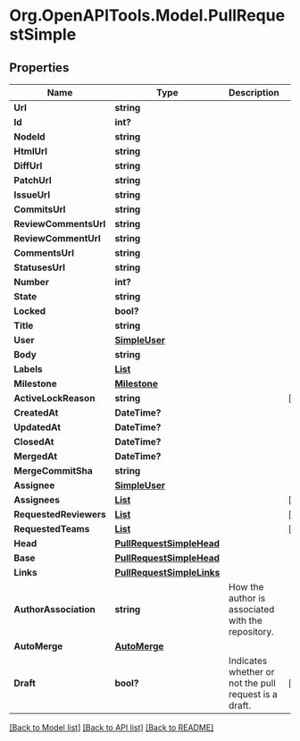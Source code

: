 # Org.OpenAPITools.Model.PullRequestSimple

## Properties

Name | Type | Description | Notes
------------ | ------------- | ------------- | -------------
**Url** | **string** |  | 
**Id** | **int?** |  | 
**NodeId** | **string** |  | 
**HtmlUrl** | **string** |  | 
**DiffUrl** | **string** |  | 
**PatchUrl** | **string** |  | 
**IssueUrl** | **string** |  | 
**CommitsUrl** | **string** |  | 
**ReviewCommentsUrl** | **string** |  | 
**ReviewCommentUrl** | **string** |  | 
**CommentsUrl** | **string** |  | 
**StatusesUrl** | **string** |  | 
**Number** | **int?** |  | 
**State** | **string** |  | 
**Locked** | **bool?** |  | 
**Title** | **string** |  | 
**User** | [**SimpleUser**](SimpleUser.md) |  | 
**Body** | **string** |  | 
**Labels** | [**List<PullRequestSimpleLabelsInner>**](PullRequestSimpleLabelsInner.md) |  | 
**Milestone** | [**Milestone**](Milestone.md) |  | 
**ActiveLockReason** | **string** |  | [optional] 
**CreatedAt** | **DateTime?** |  | 
**UpdatedAt** | **DateTime?** |  | 
**ClosedAt** | **DateTime?** |  | 
**MergedAt** | **DateTime?** |  | 
**MergeCommitSha** | **string** |  | 
**Assignee** | [**SimpleUser**](SimpleUser.md) |  | 
**Assignees** | [**List<SimpleUser1>**](SimpleUser1.md) |  | [optional] 
**RequestedReviewers** | [**List<SimpleUser1>**](SimpleUser1.md) |  | [optional] 
**RequestedTeams** | [**List<Team>**](Team.md) |  | [optional] 
**Head** | [**PullRequestSimpleHead**](PullRequestSimpleHead.md) |  | 
**Base** | [**PullRequestSimpleHead**](PullRequestSimpleHead.md) |  | 
**Links** | [**PullRequestSimpleLinks**](PullRequestSimpleLinks.md) |  | 
**AuthorAssociation** | **string** | How the author is associated with the repository. | 
**AutoMerge** | [**AutoMerge**](AutoMerge.md) |  | 
**Draft** | **bool?** | Indicates whether or not the pull request is a draft. | [optional] 

[[Back to Model list]](../README.md#documentation-for-models) [[Back to API list]](../README.md#documentation-for-api-endpoints) [[Back to README]](../README.md)

